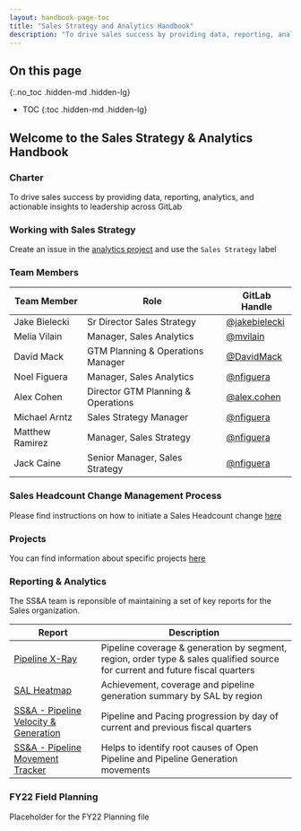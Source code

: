 ```yaml
---
layout: handbook-page-toc
title: "Sales Strategy and Analytics Handbook"
description: "To drive sales success by providing data, reporting, analytics, and actionable insights to leadership across GitLab"
---
```


## On this page
{:.no_toc .hidden-md .hidden-lg}

- TOC
{:toc .hidden-md .hidden-lg}

## Welcome to the Sales Strategy & Analytics Handbook

### Charter

To drive sales success by providing data, reporting, analytics, and actionable insights to leadership across GitLab

### Working with Sales Strategy

Create an issue in the [analytics project](https://gitlab.com/gitlab-com/sales-team/field-operations/analytics/issues) and use the `Sales Strategy` label

### Team Members

| Team Member | Role | GitLab Handle |
| ------ | ------ | ------ | 
| Jake Bielecki | Sr Director Sales Strategy | [@jakebielecki](https://gitlab.com/jakebielecki) | 
| Melia Vilain | Manager, Sales Analytics | [@mvilain](https://gitlab.com/mvilain) |
| David Mack | GTM Planning & Operations Manager | [@DavidMack](https://gitlab.com/DavidMack) |
| Noel Figuera | Manager, Sales Analytics | [@nfiguera](https://gitlab.com/nfiguera)  |
| Alex Cohen | Director GTM Planning & Operations | [@alex.cohen](https://gitlab.com/alex.cohen) | 
| Michael Arntz | Sales Strategy Manager | [@nfiguera](https://gitlab.com/marntz)  |
| Matthew Ramirez | Manager, Sales Strategy | [@nfiguera](https://gitlab.com/matthewaramirez)  |
| Jack Caine | Senior Manager, Sales Strategy | [@nfiguera](https://gitlab.com/jcaine)  |

### Sales Headcount Change Management Process

Please find instructions on how to initiate a Sales Headcount change [here](/handbook/sales/field-operations/sales-strategy/sales-headcount)

### Projects

You can find information about specific projects [here](/handbook/sales/field-operations/sales-strategy/projects)

### Reporting & Analytics

The SS&A team is reponsible of maintaining a set of key reports for the Sales organization.

| Report | Description |
| ----- | ----- | 
| [Pipeline X-Ray](/handbook/sales/field-operations/sales-strategy/analytics/pipeline-x-ray) | Pipeline coverage & generation by segment, region, order type & sales qualified source for current and future fiscal quarters
| [SAL Heatmap](/handbook/sales/field-operations/sales-strategy/analytics/sal-heatmap) | Achievement, coverage and pipeline generation summary by SAL by region |
| [SS&A - Pipeline Velocity & Generation](https://app.periscopedata.com/app/gitlab:safe-dashboard/919343/SS&A---Pipeline-Velocity-&-Generation)|  Pipeline and Pacing progression by day of current and previous fiscal quarters | 
| [SS&A - Pipeline Movement Tracker](https://app.periscopedata.com/app/gitlab:safe-dashboard/919348/SS&A---Pipeline-Movement-Tracker) | Helps to identify root causes of Open Pipeline and Pipeline Generation movements |

### FY22 Field Planning

Placeholder for the FY22 Planning file

